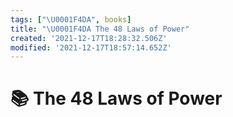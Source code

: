 ```yaml
---
tags: ["\U0001F4DA", books]
title: "\U0001F4DA The 48 Laws of Power"
created: '2021-12-17T18:28:32.506Z'
modified: '2021-12-17T18:57:14.652Z'
---
```


# 📚 The 48 Laws of Power
